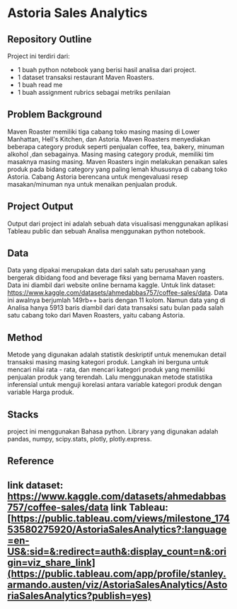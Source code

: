 # Astoria Sales Analytics

## Repository Outline
Project ini terdiri dari:
- 1 buah python notebook yang berisi hasil analisa dari project.
- 1 dataset transaksi restaurant Maven Roasters.
- 1 buah read me
- 1 buah assignment rubrics  sebagai metriks penilaian

## Problem Background
Maven Roaster memiliki tiga cabang toko masing masing di Lower Manhattan, Hell's Kitchen, dan Astoria. Maven Roasters menyediakan beberapa category produk seperti penjualan coffee, tea, bakery, minuman alkohol ,dan sebagainya. Masing masing category produk, memiliki tim masaknya masing masing. Maven Roasters ingin melakukan penaikan sales produk pada bidang category yang paling lemah khususnya di cabang toko Astoria. Cabang Astoria berencana untuk mengevaluasi resep masakan/minuman nya untuk menaikan penjualan produk.

## Project Output
Output dari project ini adalah sebuah data visualisasi menggunakan aplikasi Tableau public dan sebuah Analisa menggunakan python notebook.

## Data
Data yang dipakai merupakan data dari salah satu perusahaan yang bergerak dibidang food and beverage fiksi yang bernama Maven roasters. Data ini diambil dari website online bernama kaggle. Untuk link dataset: https://www.kaggle.com/datasets/ahmedabbas757/coffee-sales/data. Data ini awalnya berjumlah 149rb++ baris dengan 11 kolom. Namun data yang di Analisa hanya 5913 baris diambil dari data transaksi satu bulan pada salah satu cabang toko dari Maven Roasters, yaitu cabang Astoria.

## Method
Metode yang digunakan adalah statistik deskriptif untuk menemukan detail transaksi masing masing kategori produk. Langkah ini berguna untuk mencari nilai rata - rata, dan mencari kategori produk yang memiliki penjualan produk yang terendah. Lalu menggunakan metode statistika inferensial untuk menguji korelasi antara variable kategori produk dengan variable Harga produk. 

## Stacks
project ini menggunakan Bahasa python. Library yang digunakan adalah pandas, numpy, scipy.stats, plotly, plotly.express.

## Reference
link dataset: https://www.kaggle.com/datasets/ahmedabbas757/coffee-sales/data
link Tableau: [https://public.tableau.com/views/milestone_17453580275920/AstoriaSalesAnalytics?:language=en-US&:sid=&:redirect=auth&:display_count=n&:origin=viz_share_link](https://public.tableau.com/app/profile/stanley.armando.austen/viz/AstoriaSalesAnalytics/AstoriaSalesAnalytics?publish=yes)
---
